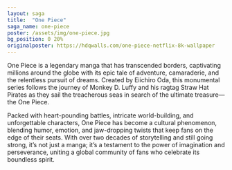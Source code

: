 ```yaml
---
layout: saga
title:  "One Piece"
saga_name: one-piece
poster: /assets/img/one-piece.jpg
bg_position: 0 20%
originalposter: https://hdqwalls.com/one-piece-netflix-8k-wallpaper
---
```

One Piece is a legendary manga that has transcended borders, captivating millions around the globe with its epic tale of adventure, camaraderie, and the relentless pursuit of dreams. Created by Eiichiro Oda, this monumental series follows the journey of Monkey D. Luffy and his ragtag Straw Hat Pirates as they sail the treacherous seas in search of the ultimate treasure—the One Piece.

Packed with heart-pounding battles, intricate world-building, and unforgettable characters, One Piece has become a cultural phenomenon, blending humor, emotion, and jaw-dropping twists that keep fans on the edge of their seats. With over two decades of storytelling and still going strong, it’s not just a manga; it’s a testament to the power of imagination and perseverance, uniting a global community of fans who celebrate its boundless spirit.
